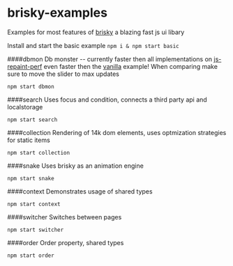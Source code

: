 # brisky-examples
Examples for most features of [brisky](https://github.com/vigour-io/brisky) a blazing fast js ui libary

Install and start the basic example
`npm i & npm start basic`

####dbmon
Db monster -- currently faster then all implementations on [js-repaint-perf](http://mathieuancelin.github.io/js-repaint-perfs/) even faster then the [vanilla](http://mathieuancelin.github.io/js-repaint-perfs/vanilla-optimized/) example! When comparing make sure to move the slider to max updates

`npm start dbmon`

####search
Uses focus and condition, connects a third party api and localstorage

`npm start search`

####collection
Rendering of 14k dom elements, uses optmization strategies for static items

`npm start collection`

####snake
Uses brisky as an animation engine

`npm start snake`

####context
Demonstrates usage of shared types

`npm start context`

####switcher
Switches between pages

`npm start switcher`

####order
Order property, shared types

`npm start order`


